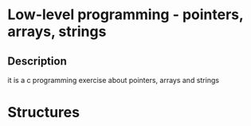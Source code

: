 # Low-level programming - pointers, arrays, strings

## Description

it is a c programming exercise about pointers, arrays and strings

# Structures


